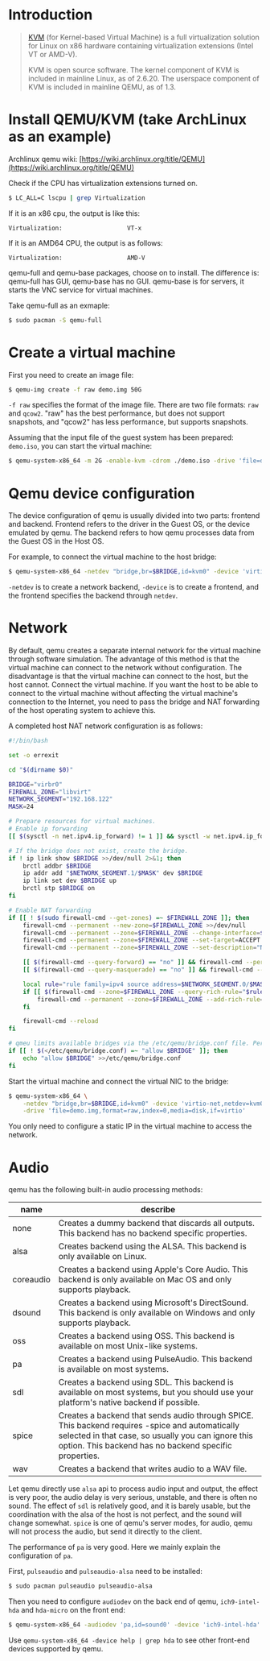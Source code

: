 # Introduction

>  [KVM](https://www.linux-kvm.org/page/Main_Page) (for Kernel-based Virtual Machine) is a full virtualization solution for Linux on x86 hardware containing virtualization extensions (Intel VT or AMD-V).
>
> KVM is open source software. The kernel component of KVM is included in mainline Linux, as of 2.6.20. The userspace component of KVM is included in mainline QEMU, as of 1.3.

# Install QEMU/KVM (take ArchLinux as an example)

Archlinux qemu wiki: [https://wiki.archlinux.org/title/QEMU](https://wiki.archlinux.org/title/QEMU)

Check if the CPU has virtualization extensions turned on.

```bash
$ LC_ALL=C lscpu | grep Virtualization

```

If it is an x86 cpu, the output is like this:

```text
Virtualization:                  VT-x
```

If it is an AMD64 CPU, the output is as follows:

```text
Virtualization:                  AMD-V
```

qemu-full and qemu-base packages, choose on to install. The difference is: qemu-full has GUI, qemu-base has no GUI. qemu-base is for servers, it starts the VNC service for virtual machines.

Take qemu-full as an exmaple:

```bash
$ sudo pacman -S qemu-full
```

# Create a virtual machine

First you need to create an image file:

```bash
$ qemu-img create -f raw demo.img 50G
```

`-f raw` specifies the format of the image file. There are two file formats: `raw` and `qcow2`. "raw" has the best performance, but does not support snapshots, and "qcow2" has less performance, but supports snapshots. 

Assuming that the input file of the guest system has been prepared: `demo.iso`, you can start the virtual machine:

```bash
$ qemu-system-x86_64 -m 2G -enable-kvm -cdrom ./demo.iso -drive 'file=demo.img,format=raw,index=0,media=disk,if=virtio'
```

# Qemu device configuration

The device configuration of qemu is usually divided into two parts: frontend and backend. Frontend refers to the driver in the Guest OS, or the device emulated by qemu. The backend refers to how qemu processes data from the Guest OS in the Host OS.

For example, to connect the virtual machine to the host bridge:

```bash
$ qemu-system-x86_64 -netdev "bridge,br=$BRIDGE,id=kvm0" -device 'virtio-net,netdev=kvm0' ...
```

`-netdev` is to create a network backend, `-device` is to create a frontend, and the frontend specifies the backend through `netdev`.

# Network

By default, qemu creates a separate internal network for the virtual machine through software simulation. The advantage of this method is that the virtual machine can connect to the network without configuration. The disadvantage is that the virtual machine can connect to the host, but the host cannot. Connect the virtual machine. If you want the host to be able to connect to the virtual machine without affecting the virtual machine's connection to the Internet, you need to pass the bridge and NAT forwarding of the host operating system to achieve this.

A completed host NAT network configuration is as follows:

```bash
#!/bin/bash

set -o errexit

cd "$(dirname $0)"

BRIDGE="virbr0"
FIREWALL_ZONE="libvirt"
NETWORK_SEGMENT="192.168.122"
MASK=24

# Prepare resources for virtual machines.
# Enable ip forwarding
[[ $(sysctl -n net.ipv4.ip_forward) != 1 ]] && sysctl -w net.ipv4.ip_forward=1

# If the bridge does not exist, create the bridge.
if ! ip link show $BRIDGE >>/dev/null 2>&1; then
    brctl addbr $BRIDGE
    ip addr add "$NETWORK_SEGMENT.1/$MASK" dev $BRIDGE
    ip link set dev $BRIDGE up
    brctl stp $BRIDGE on
fi

# Enable NAT forwarding
if [[ ! $(sudo firewall-cmd --get-zones) =~ $FIREWALL_ZONE ]]; then
    firewall-cmd --permanent --new-zone=$FIREWALL_ZONE >>/dev/null
    firewall-cmd --permanent --zone=$FIREWALL_ZONE --change-interface=$BRIDGE >>/dev/null
    firewall-cmd --permanent --zone=$FIREWALL_ZONE --set-target=ACCEPT >>/dev/null
    firewall-cmd --permanent --zone=$FIREWALL_ZONE --set-description="Network configuration for qemu/kvm virtual machines"

    [[ $(firewall-cmd --query-forward) == "no" ]] && firewall-cmd --permanent --add-forward >>/dev/null
    [[ $(firewall-cmd --query-masquerade) == "no" ]] && firewall-cmd --permanent --add-masquerade >>/dev/null

    local rule="rule family=ipv4 source address=$NETWORK_SEGMENT.0/$MASK masquerade"
    if [[ $(firewall-cmd --zone=$FIREWALL_ZONE --query-rich-rule="$rule") == "no" ]]; then
        firewall-cmd --permanent --zone=$FIREWALL_ZONE --add-rich-rule="$rule" >>/dev/null
    fi

    firewall-cmd --reload
fi

# qmeu limits available bridges via the /etc/qemu/bridge.conf file. Permission needs to be added to this file.
if [[ ! $(</etc/qemu/bridge.conf) =~ "allow $BRIDGE" ]]; then
    echo "allow $BRIDGE" >>/etc/qemu/bridge.conf
fi
```

Start the virtual machine and connect the virtual NIC to the bridge:

```bash
$ qemu-system-x86_64 \
    -netdev "bridge,br=$BRIDGE,id=kvm0" -device 'virtio-net,netdev=kvm0' \
    -drive 'file=demo.img,format=raw,index=0,media=disk,if=virtio'
```

You only need to configure a static IP in the virtual machine to access the network.

# Audio

qemu has the following built-in audio processing methods:

| name      | describe                                                     |
| --------- | ------------------------------------------------------------ |
| none      | Creates a dummy backend that discards all outputs. This backend has no backend specific properties. |
| alsa      | Creates backend using the ALSA. This backend is only available on Linux. |
| coreaudio | Creates a backend using Apple's Core Audio. This backend is only available on Mac OS and only supports playback. |
| dsound    | Creates a backend using Microsoft's DirectSound. This backend is only available on Windows and only supports playback. |
| oss       | Creates a backend using OSS. This backend is available on most Unix-like systems. |
| pa        | Creates a backend using PulseAudio. This backend is available on most systems. |
| sdl       | Creates a backend using SDL. This backend is available on most systems, but you should use your platform's native backend if possible. |
| spice     | Creates  a backend that sends audio through SPICE. This backend requires -spice and automatically selected in that case, so usually you can ignore this option. This backend has no backend specific properties. |
| wav       | Creates a backend that writes audio to a WAV file.           |

Let qemu directly use `alsa` api to process audio input and output, the effect is very poor, the audio delay is very serious, unstable, and there is often no sound. The effect of `sdl` is relatively good, and it is barely usable, but the coordination with the alsa of the host is not perfect, and the sound will change somewhat. `spice` is one of qemu's server modes, for audio, qemu will not process the audio, but send it directly to the client.

The performance of `pa` is very good. Here we mainly explain the configuration of `pa`.

First, `pulseaudio` and `pulseaudio-alsa` need to be installed:

```bash
$ sudo pacman pulseaudio pulseaudio-alsa
```

Then you need to configure `audiodev` on the back end of qemu, `ich9-intel-hda` and `hda-micro` on the front end:

```bash
$ qemu-system-x86_64 -audiodev 'pa,id=sound0' -device 'ich9-intel-hda' -device 'hda-micro,audiodev=sound0' ...
```

Use `qemu-system-x86_64 -device help | grep hda` to see other front-end devices supported by qemu.